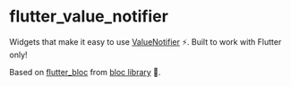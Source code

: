 # flutter_value_notifier

Widgets that make it easy to use [ValueNotifier](https://api.flutter.dev/flutter/foundation/ValueNotifier-class.html) ⚡. Built to work with Flutter only!

Based on [flutter_bloc](https://pub.dev/packages/flutter_bloc) from [bloc library](https://bloclibrary.dev/) 🧊.
